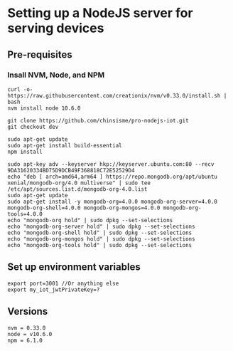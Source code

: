 # Setting up a NodeJS server for serving devices
## Pre-requisites
### Insall NVM, Node, and NPM
```
curl -o- https://raw.githubusercontent.com/creationix/nvm/v0.33.0/install.sh | bash
nvm install node 10.6.0
```

```
git clone https://github.com/chinsisme/pro-nodejs-iot.git
git checkout dev
```

```
sudo apt-get update
sudo apt-get install build-essential
npm install
```

```
sudo apt-key adv --keyserver hkp://keyserver.ubuntu.com:80 --recv 9DA31620334BD75D9DCB49F368818C72E52529D4
echo "deb [ arch=amd64,arm64 ] https://repo.mongodb.org/apt/ubuntu xenial/mongodb-org/4.0 multiverse" | sudo tee /etc/apt/sources.list.d/mongodb-org-4.0.list
sudo apt-get update
sudo apt-get install -y mongodb-org=4.0.0 mongodb-org-server=4.0.0 mongodb-org-shell=4.0.0 mongodb-org-mongos=4.0.0 mongodb-org-tools=4.0.0
echo "mongodb-org hold" | sudo dpkg --set-selections
echo "mongodb-org-server hold" | sudo dpkg --set-selections
echo "mongodb-org-shell hold" | sudo dpkg --set-selections
echo "mongodb-org-mongos hold" | sudo dpkg --set-selections
echo "mongodb-org-tools hold" | sudo dpkg --set-selections
```

## Set up environment variables

```
export port=3001 //Or anything else
export my_iot_jwtPrivateKey=? 
```

## Versions
```
nvm = 0.33.0
node = v10.6.0
npm = 6.1.0
```